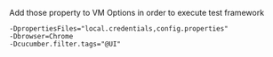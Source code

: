 Add those property to VM Options in order to execute test framework

```
-DpropertiesFiles="local.credentials,config.properties"
-Dbrowser=Chrome
-Dcucumber.filter.tags="@UI"
```
